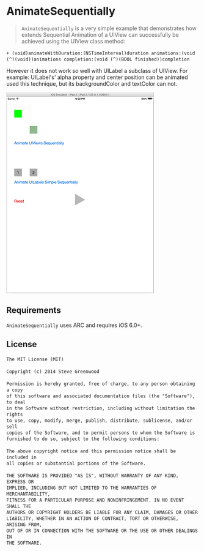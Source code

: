 # AnimateSequentially

> `AnimateSequentially` is a very simple example that demonstrates how extends Sequential Animation of a UIView can successfully be achieved using the  UIView class method:

``` objc
+ (void)animateWithDuration:(NSTimeInterval)duration animations:(void (^)(void))animations completion:(void (^)(BOOL finished))completion
```

However it does not work so well with UILabel a subclass of UIView. For example: UILabel's' alpha property and center position can be animated used this technique, but its backgroundColor and textColor can not.

![demo](images/AnimateSequentiallyScreenshot.png)

## Requirements

`AnimateSequentially` uses ARC and requires iOS 6.0+.

## License

    The MIT License (MIT)

    Copyright (c) 2014 Steve Greenwood

    Permission is hereby granted, free of charge, to any person obtaining a copy
    of this software and associated documentation files (the "Software"), to deal
    in the Software without restriction, including without limitation the rights
    to use, copy, modify, merge, publish, distribute, sublicense, and/or sell
    copies of the Software, and to permit persons to whom the Software is
    furnished to do so, subject to the following conditions:

    The above copyright notice and this permission notice shall be included in
    all copies or substantial portions of the Software.

    THE SOFTWARE IS PROVIDED "AS IS", WITHOUT WARRANTY OF ANY KIND, EXPRESS OR
    IMPLIED, INCLUDING BUT NOT LIMITED TO THE WARRANTIES OF MERCHANTABILITY,
    FITNESS FOR A PARTICULAR PURPOSE AND NONINFRINGEMENT. IN NO EVENT SHALL THE
    AUTHORS OR COPYRIGHT HOLDERS BE LIABLE FOR ANY CLAIM, DAMAGES OR OTHER
    LIABILITY, WHETHER IN AN ACTION OF CONTRACT, TORT OR OTHERWISE, ARISING FROM,
    OUT OF OR IN CONNECTION WITH THE SOFTWARE OR THE USE OR OTHER DEALINGS IN
    THE SOFTWARE.


